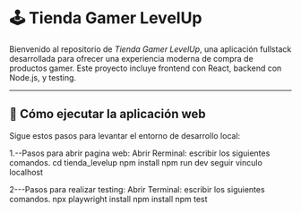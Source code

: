 # 🕹 Tienda Gamer LevelUp

Bienvenido al repositorio de *Tienda Gamer LevelUp*, una aplicación fullstack desarrollada para ofrecer una experiencia moderna de compra de productos gamer. Este proyecto incluye frontend con React, backend con Node.js, y testing.

---

## 🚀 Cómo ejecutar la aplicación web

Sigue estos pasos para levantar el entorno de desarrollo local:

1.--Pasos para abrir pagina web:
Abrir Rerminal: escribir los siguientes comandos.
cd tienda_levelup
npm install
npm run dev
seguir vinculo localhost



2---Pasos para realizar testing:
Abrir Terminal: escribir los siguientes comandos.
npx playwright install 
npm install
npm test
